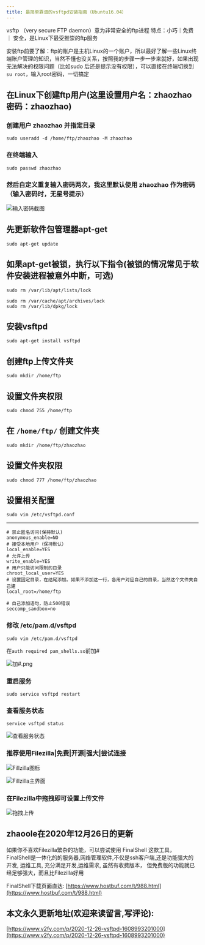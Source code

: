 ```yaml
---
title: 最简单靠谱的vsftpd安装指南（Ubuntu16.04）
---
```






vsftp （very secure FTP daemon）意为非常安全的ftp进程
特点：小巧｜免费 ｜ 安全，是Linux下最受推崇的ftp服务





安装ftp前要了解：ftp的账户是主机Linux的一个账户，所以最好了解一些Linux终端账户管理的知识，当然不懂也没关系，按照我的步骤一步一步来就好，如果出现无法解决的权限问题（比如sudo 后还是提示没有权限），可以直接在终端切换到 ```su root```，输入root密码，一切搞定

## 在Linux下创建ftp用户(这里设置用户名：zhaozhao 密码：zhaozhao)
### 创建用户 zhaozhao 并指定目录

```
sudo useradd -d /home/ftp/zhaozhao -M zhaozhao
```


### 在终端输入

```
sudo passwd zhaozhao
```
### 然后自定义重复输入密码两次，我这里默认使用 zhaozhao 作为密码（输入密码时，无星号提示）


![输入密码截图](2020-12-26-vsftpd-1608993201000.assets/3203841-3239a5d52e0ba69f.png)

## 先更新软件包管理器apt-get

```
sudo apt-get update
```
## 如果apt-get被锁，执行以下指令(被锁的情况常见于软件安装进程被意外中断，可选)

```
sudo rm /var/lib/apt/lists/lock

sudo rm /var/cache/apt/archives/lock
sudo rm /var/lib/dpkg/lock
```

## 安装vsftpd

```
sudo apt-get install vsftpd
```
## 创建ftp上传文件夹

```
sudo mkdir /home/ftp
```
## 设置文件夹权限

```
sudo chmod 755 /home/ftp
```

## 在 ```/home/ftp/``` 创建文件夹

```
sudo mkdir /home/ftp/zhaozhao
```
## 设置文件夹权限

```
sudo chmod 777 /home/ftp/zhaozhao
```
## 设置相关配置

```
sudo vim /etc/vsftpd.conf
```
---
```
# 禁止匿名访问(保持默认)
anonymous_enable=NO
# 接受本地用户（保持默认）
local_enable=YES
# 允许上传
write_enable=YES
# 用户只能访问限制的目录
chroot_local_user=YES
# 设置固定目录，在结尾添加。如果不添加这一行，各用户对应自己的目录，当然这个文件夹自己建
local_root=/home/ftp

# 自己添加语句，防止500错误
seccomp_sandbox=no
```

### 修改 /etc/pam.d/vsftpd

```
sudo vim /etc/pam.d/vsftpd
```
在```auth required pam_shells.so```前加#

![加#.png](2020-12-26-vsftpd-1608993201000.assets/3203841-1dbc3a8ad2a05d5f.png)

### 重启服务

```
sudo service vsftpd restart
```
### 查看服务状态

```
service vsftpd status
```

![查看服务状态](2020-12-26-vsftpd-1608993201000.assets/3203841-432445dfa69c318b.png)

### 推荐使用Filezilla|免费|开源|强大|尝试连接


![Fillzilla图标](2020-12-26-vsftpd-1608993201000.assets/3203841-8e890ef998f53b5b.png)


![Fillzilla主界面](2020-12-26-vsftpd-1608993201000.assets/3203841-36086d85a69040a8.png)

### 在Filezilla中拖拽即可设置上传文件


![拖拽上传](2020-12-26-vsftpd-1608993201000.assets/3203841-427c9bef683a7ecc.png)



## zhaoole在2020年12月26日的更新



如果你不喜欢Filezilla繁杂的功能，可以尝试使用 FinalShell 这款工具，FinalShell是一体化的的服务器,网络管理软件,不仅是ssh客户端,还是功能强大的开发, 运维工具, 充分满足开发,运维需求, 虽然有收费版本， 但免费版的功能就已经足够强大，而且比Filezilla好用



FinalShell下载页面直达: [https://www.hostbuf.com/t/988.html](https://www.hostbuf.com/t/988.html)



## 本文永久更新地址(欢迎来读留言,写评论):

[https://www.v2fy.com/p/2020-12-26-vsftpd-1608993201000](https://www.v2fy.com/p/2020-12-26-vsftpd-1608993201000)